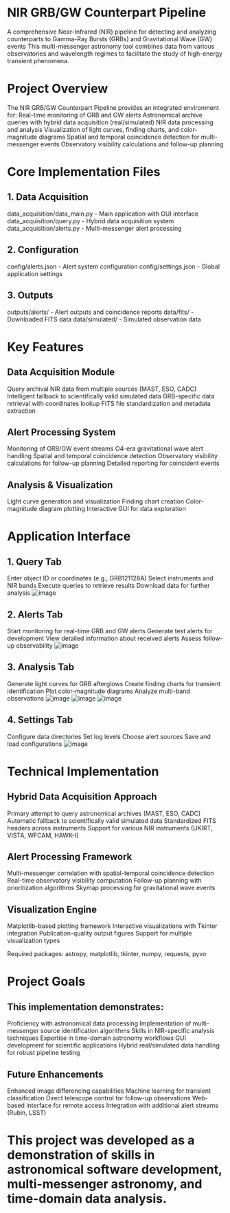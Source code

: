 # NIR GRB/GW Counterpart Pipeline
A comprehensive Near-Infrared (NIR) pipeline for detecting and analyzing counterparts to Gamma-Ray Bursts (GRBs) and Gravitational Wave (GW) events
This multi-messenger astronomy tool combines data from various observatories and wavelength regimes to facilitate the study of high-energy transient phenomena.

# Project Overview
The NIR GRB/GW Counterpart Pipeline provides an integrated environment for:
Real-time monitoring of GRB and GW alerts
Astronomical archive queries with hybrid data acquisition (real/simulated)
NIR data processing and analysis
Visualization of light curves, finding charts, and color-magnitude diagrams
Spatial and temporal coincidence detection for multi-messenger events
Observatory visibility calculations and follow-up planning

# Core Implementation Files
## 1. Data Acquisition
data_acquisition/data_main.py - Main application with GUI interface
data_acquisition/query.py - Hybrid data acquisition system
data_acquisition/alerts.py - Multi-messenger alert processing

## 2. Configuration
config/alerts.json - Alert system configuration
config/settings.json - Global application settings

## 3. Outputs
outputs/alerts/ - Alert outputs and coincidence reports
data/fits/ - Downloaded FITS data
data/simulated/ - Simulated observation data

# Key Features
## Data Acquisition Module
Query archival NIR data from multiple sources (MAST, ESO, CADC)
Intelligent fallback to scientifically valid simulated data
GRB-specific data retrieval with coordinates lookup
FITS file standardization and metadata extraction

## Alert Processing System
Monitoring of GRB/GW event streams
O4-era gravitational wave alert handling
Spatial and temporal coincidence detection
Observatory visibility calculations for follow-up planning
Detailed reporting for coincident events

## Analysis & Visualization
Light curve generation and visualization
Finding chart creation
Color-magnitude diagram plotting
Interactive GUI for data exploration

# Application Interface
## 1. Query Tab
Enter object ID or coordinates (e.g., GRB121128A)
Select instruments and NIR bands
Execute queries to retrieve results
Download data for further analysis
![image](https://github.com/user-attachments/assets/bffcc0f9-6391-4961-982e-d7318152d61e)

## 2. Alerts Tab
Start monitoring for real-time GRB and GW alerts
Generate test alerts for development
View detailed information about received alerts
Assess follow-up observability
![image](https://github.com/user-attachments/assets/6f44cc85-39fb-4919-9d69-bd1437e102ee)

## 3. Analysis Tab
Generate light curves for GRB afterglows
Create finding charts for transient identification
Plot color-magnitude diagrams
Analyze multi-band observations
![image](https://github.com/user-attachments/assets/7d17ff06-9dbe-49c4-8725-6c5459b04b3b)
![image](https://github.com/user-attachments/assets/057c9099-16f1-4120-973d-b511176e5717)
![image](https://github.com/user-attachments/assets/e0479f5c-59b2-40c9-ba58-1b7ea434f665)

## 4. Settings Tab
Configure data directories
Set log levels
Choose alert sources
Save and load configurations
![image](https://github.com/user-attachments/assets/1902c7e1-ad12-4bf9-b7a0-b060730468bc)

# Technical Implementation
## Hybrid Data Acquisition Approach
Primary attempt to query astronomical archives (MAST, ESO, CADC)
Automatic fallback to scientifically valid simulated data
Standardized FITS headers across instruments
Support for various NIR instruments (UKIRT, VISTA, WFCAM, HAWK-I)

## Alert Processing Framework
Multi-messenger correlation with spatial-temporal coincidence detection
Real-time observatory visibility computation
Follow-up planning with prioritization algorithms
Skymap processing for gravitational wave events

## Visualization Engine
Matplotlib-based plotting framework
Interactive visualizations with Tkinter integration
Publication-quality output figures
Support for multiple visualization types

Required packages: astropy, matplotlib, tkinter, numpy, requests, pyvo

# Project Goals
## This implementation demonstrates:
Proficiency with astronomical data processing
Implementation of multi-messenger source identification algorithms
Skills in NIR-specific analysis techniques
Expertise in time-domain astronomy workflows
GUI development for scientific applications
Hybrid real/simulated data handling for robust pipeline testing

## Future Enhancements
Enhanced image differencing capabilities
Machine learning for transient classification
Direct telescope control for follow-up observations
Web-based interface for remote access
Integration with additional alert streams (Rubin, LSST)

# This project was developed as a demonstration of skills in astronomical software development, multi-messenger astronomy, and time-domain data analysis.
